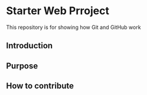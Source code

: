 # Starter Web Prroject

This repository is for showing how Git and GitHub work

## Introduction
## Purpose
## How to contribute
